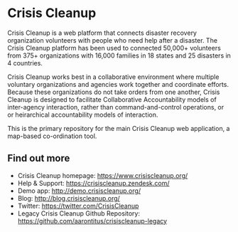 Crisis Cleanup
==============

Crisis Cleanup is a web platform that connects disaster recovery organization volunteers with people who need help after a disaster. The Crisis Cleanup platform has been used to connected 50,000+ volunteers from 375+ organizations with 16,000 families in 18 states and 25 disasters in 4 countries.

Crisis Cleanup works best in a collaborative environment where multiple voluntary organizations and agencies work together and coordinate efforts. Because these organizations do not take orders from one another, Crisis Cleanup is designed to facilitate Collaborative Accountability models of inter-agency interaction, rather than command-and-control operations, or or heirarchical accountability models of interaction. 

This is the primary repository for the main Crisis Cleanup web application, a map-based co-ordination tool.

Find out more
-------------

 - Crisis Cleanup homepage: https://www.crisiscleanup.org/
 - Help & Support: https://crisiscleanup.zendesk.com/
 - Demo app: http://demo.crisiscleanup.org/
 - Blog: http://blog.crisiscleanup.org/
 - Twitter: https://twitter.com/CrisisCleanup
 - Legacy Crisis Cleanup Github Repository: https://github.com/aarontitus/crisiscleanup-legacy
